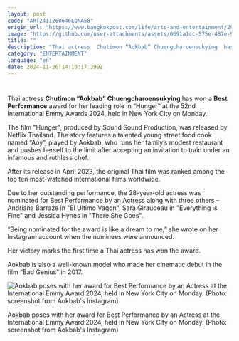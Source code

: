 ```yaml
---
layout: post
code: "ART2411260646LQNA58"
origin_url: "https://www.bangkokpost.com/life/arts-and-entertainment/2909025/thai-actress-wins-best-performance-at-2024-emmy-awards"
image: "https://github.com/user-attachments/assets/0691a1cc-575e-487e-9c98-79ea37d81898"
title: ""
description: "Thai actress  Chutimon “Aokbab” Chuengcharoensukying  has won a  Best Performance  award for her leading role in “Hunger” at the 52nd International Emmy Awards 2024, held in New York City on Monday."
category: "ENTERTAINMENT"
language: "en"
date: 2024-11-26T14:10:17.399Z
---
```


# 

Thai actress **Chutimon “Aokbab” Chuengcharoensukying** has won a **Best Performance** award for her leading role in “Hunger” at the 52nd International Emmy Awards 2024, held in New York City on Monday. 

The film "Hunger", produced by Sound Sound Production, was released by Netflix Thailand. The story features a talented young street food cook named “Aoy”, played by Aokbab, who runs her family’s modest restaurant and pushes herself to the limit after accepting an invitation to train under an infamous and ruthless chef.

After its release in April 2023, the original Thai film was ranked among the top ten most-watched international films worldwide.

Due to her outstanding performance, the 28-year-old actress was nominated for Best Performance by an Actress along with three others – Andriana Barraze in "El Ultimo Vagon", Sara Giraudeau in "Everything is Fine" and Jessica Hynes in "There She Goes".

“Being nominated for the award is like a dream to me,” she wrote on her Instagram account when the nominees were announced.

Her victory marks the first time a Thai actress has won the award.

Aokbab is also a well-known model who made her cinematic debut in the film “Bad Genius” in 2017.

![Aokbab poses with her award for Best Performance by an Actress at the International Emmy Award 2024, held in New York City on Monday. (Photo: screenshot from Aokbab's Instagram)](https://github.com/user-attachments/assets/f77aab40-5375-4e0b-865c-77944f2e4a0d)

Aokbab poses with her award for Best Performance by an Actress at the International Emmy Award 2024, held in New York City on Monday. (Photo: screenshot from Aokbab's Instagram)